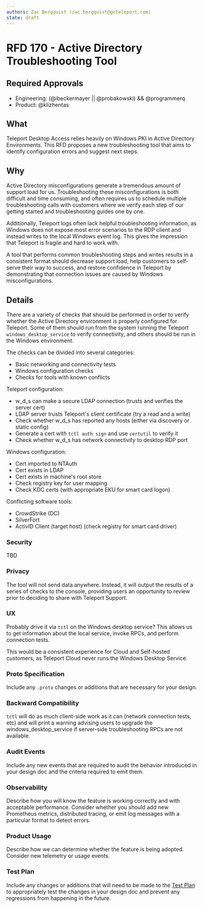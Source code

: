 ```yaml
---
authors: Zac Bergquist (zac.bergquist@goteleport.com)
state: draft
---
```


# RFD 170 - Active Directory Troubleshooting Tool

## Required Approvals

* Engineering: (@ibeckermayer || @probakowski) && @programmerq
* Product: @klizhentas

## What

Teleport Desktop Access relies heavily on Windows PKI in Active Directory Environments.
This RFD proposes a new troubleshooting tool that aims to identify configuration errors
and suggest next steps.

## Why

Active Directory misconfigurations generate a tremendous amount of support load for us.
Troubleshooting these misconfigurations is both difficult and time consuming, and often
requires us to schedule multiple troubleshooting calls with customers where we verify
each step of our getting started and troubleshooting guides one by one.

Additionally, Teleport logs often lack helpful troubleshooting information, as Windows
does not expose most error scenarios to the RDP client and instead writes to the local
Windows event log. This gives the impression that Teleport is fragile and hard to work
with.

A tool that performs common troubleshooting steps and writes results in a consistent
format should decrease support load, help customers to self-serve their way to success,
and restore confidence in Teleport by demonstrating that connection issues are caused
by Windows misconfigurations.

## Details

There are a variety of checks that should be performed in order to verify
whether the Active Directory environment is properly configured for Teleport.
Some of them should run from the system running the Teleport
`windows_desktop_service` to verify connectivity, and others should be run in
the Windows environment.

The checks can be divided into several categories:

- Basic networking and connectivity tests
- Windows configuration checks
- Checks for tools with known conflicts

Teleport configuration:
- w_d_s can make a secure LDAP connection (trusts and verifies the server cert)
- LDAP server trusts Teleport's client certificate (try a read and a write)
- Check whether w_d_s has reported any hosts (either via discovery or static config)
- Generate a cert with `tctl auth sign` and use `certutil` to verify it
- Check whether w_d_s has network connectivity to desktop RDP port

Windows configuration:
- Cert imported to NTAuth
- Cert exists in LDAP
- Cert exists in machine's root store
- Check registry key for user mapping
- Check KDC certs (with appropriate EKU for smart card logon)

Conflicting software tools:
- CrowdStrike (DC)
- SilverFort
- ActivID Client (target host) (check registry for smart card driver)

### Security

TBD

### Privacy

The tool will not send data anywhere. Instead, it will output the results of a series
of checks to the console, providing users an opportunity to review prior to deciding
to share with Teleport Support.

### UX

Probably drive it via `tctl` on the Windows desktop service? This allows us to
get information about the local service, invoke RPCs, and perform connection tests.

This would be a consistent experience for Cloud and Self-hosted customers, as Teleport
Cloud never runs the Windows Desktop Service.

### Proto Specification

Include any `.proto` changes or additions that are necessary for your design.

### Backward Compatibility

`tctl` will do as much client-side work as it can (network connection tests,
etc) and will print a warning advising users to upgrade the
windows_desktop_service if server-side troubleshooting RPCs are not available.

### Audit Events

Include any new events that are required to audit the behavior
introduced in your design doc and the criteria required to emit them.

### Observability

Describe how you will know the feature is working correctly and with acceptable
performance. Consider whether you should add new Prometheus metrics, distributed
tracing, or emit log messages with a particular format to detect errors.

### Product Usage

Describe how we can determine whether the feature is being adopted. Consider new
telemetry or usage events.

### Test Plan

Include any changes or additions that will need to be made to
the [Test Plan](../.github/ISSUE_TEMPLATE/testplan.md) to appropriately
test the changes in your design doc and prevent any regressions from
happening in the future.
